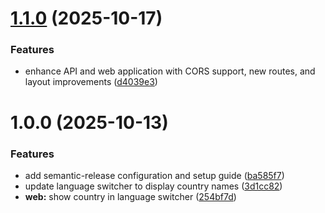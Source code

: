 # [1.1.0](https://github.com/primo-luminous/erp-react-laravel/compare/v1.0.0...v1.1.0) (2025-10-17)


### Features

* enhance API and web application with CORS support, new routes, and layout improvements ([d4039e3](https://github.com/primo-luminous/erp-react-laravel/commit/d4039e3d26b67d62c0165022323ab204b50b708e))

# 1.0.0 (2025-10-13)


### Features

* add semantic-release configuration and setup guide ([ba585f7](https://github.com/primo-luminous/erp-react-laravel/commit/ba585f7c8c8d1b6c7012ea054a651de98a3edb9a))
* update language switcher to display country names ([3d1cc82](https://github.com/primo-luminous/erp-react-laravel/commit/3d1cc826e88c575c4df672bd54623a682f0f509c))
* **web:** show country in language switcher ([254bf7d](https://github.com/primo-luminous/erp-react-laravel/commit/254bf7d6111a7c6495c66057c7c7499ed6b3aaf9))
